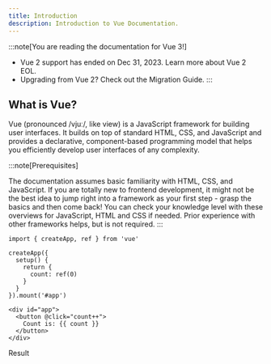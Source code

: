 ```yaml
---
title: Introduction
description: Introduction to Vue Documentation.
---
```


:::note[You are reading the documentation for Vue 3!]

- Vue 2 support has ended on Dec 31, 2023. Learn more about Vue 2 EOL.
- Upgrading from Vue 2? Check out the Migration Guide.
:::

## What is Vue?

Vue (pronounced /vjuː/, like view) is a JavaScript framework for building user interfaces. It builds on top of standard HTML, CSS, and JavaScript and provides a declarative, component-based programming model that helps you efficiently develop user interfaces of any complexity.

:::note[Prerequisites]

The documentation assumes basic familiarity with HTML, CSS, and JavaScript. If you are totally new to frontend development, it might not be the best idea to jump right into a framework as your first step - grasp the basics and then come back! You can check your knowledge level with these overviews for JavaScript, HTML and CSS if needed. Prior experience with other frameworks helps, but is not required.
:::


```
import { createApp, ref } from 'vue'

createApp({
  setup() {
    return {
      count: ref(0)
    }
  }
}).mount('#app')
```

```
<div id="app">
  <button @click="count++">
    Count is: {{ count }}
  </button>
</div>
```

Result

<Counter />